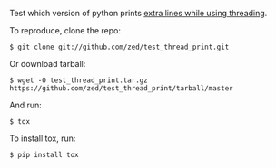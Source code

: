 Test which version of python prints [extra lines while using threading](http://stackoverflow.com/questions/7687862/why-a-script-that-uses-threads-prints-extra-lines-occasionally).

To reproduce, clone the repo:

    $ git clone git://github.com/zed/test_thread_print.git
	
Or download tarball:

    $ wget -O test_thread_print.tar.gz https://github.com/zed/test_thread_print/tarball/master
	
And run:

    $ tox
	
To install tox, run:

    $ pip install tox

